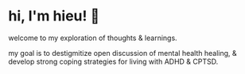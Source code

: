 # hi, I'm hieu! 🌻

welcome to my exploration of thoughts & learnings.

my goal is to destigmitize open discussion of mental health healing, & develop strong coping strategies for living with ADHD & CPTSD.
